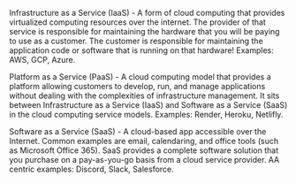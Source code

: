 Infrastructure as a Service (IaaS) - A form of cloud computing that provides virtualized computing resources over the internet. The provider of that service is responsible for maintaining the hardware that you will be paying to use as a customer. The customer is responsible for maintaining the application code or software that is running on that hardware! Examples: AWS, GCP, Azure.

Platform as a Service (PaaS) - A cloud computing model that provides a platform allowing customers to develop, run, and manage applications without dealing with the complexities of infrastructure management. It sits between Infrastructure as a Service (IaaS) and Software as a Service (SaaS) in the cloud computing service models. Examples: Render, Heroku, Netlifly.

Software as a Service (SaaS) - A cloud-based app accessible over the Internet. Common examples are email, calendaring, and office tools (such as Microsoft Office 365). SaaS provides a complete software solution that you purchase on a pay-as-you-go basis from a cloud service provider. AA centric examples: Discord, Slack, Salesforce.
